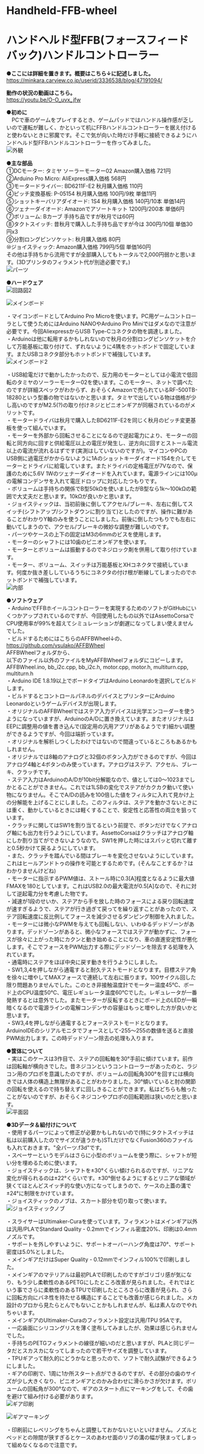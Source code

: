 # Handheld-FFB-wheel  
# ハンドヘルド型FFB(フォースフィードバック)ハンドルコントローラー  

**●ここには詳細を置きます。概要はこちら↓に記述しました。**  
https://minkara.carview.co.jp/userid/3336538/blog/47191094/

**動作の状況の動画はこちら。**  
https://youtu.be/O-O_uvx_jfw 

**●初めに**  
　PCで車のゲームをプレイするとき、ゲームパッドではハンドル操作感が乏しいので運転が難しく、かといって机にFFBハンドルコントローラーを据え付けると使わないときに邪魔です。そこで気が向いた時だけ手軽に接続できるようにハンドヘルド型FFBハンドルコントローラーを作ってみました。  
![外観](https://github.com/Toshi2020/Handheld-FFB-wheel/assets/81674805/b21325b0-b142-43ff-97c2-ad52d6c9545f)


**●主な部品**  
①DCモーター: タミヤ ソーラーモーター02 Amazon購入価格 721円  
②Arduino Pro Micro: AliExpress購入価格 568円  
③モータードライバー: BD6211F-E2 秋月購入価格 110円  
④ピッチ変換基板: P-05154 秋月購入価格 100円/9枚 単価11円  
⑤ショットキーバリアダイオード: 1S4 秋月購入価格 140円/10本 単価14円  
⑥ツェナーダイオード: Amazonでアソートキット 1200円/200本 単価6円  
⑦ボリューム: Bカーブ 手持ち品ですが秋月では60円  
⑧タクトスイッチ: 昔秋月で購入した手持ち品ですが今は 300円/10個 単価30円x3  
⑨分割ロングピンソケット: 秋月購入価格 80円  
⑩ジョイスティック: Amazon購入価格 799円/5個 単価160円  
その他は手持ちから流用ですが全部購入してもトータルで2,000円弱かと思います。(3Dプリンタのフィラメント代が別途必要です。)  
![パーツ](https://github.com/Toshi2020/Handheld-FFB-wheel/assets/81674805/8e65b599-72a6-4051-a39b-93ceebcbd8d8)


**●ハードウェア**  
![回路図2](https://github.com/Toshi2020/Handheld-FFB-wheel/assets/81674805/e4aa05fb-901c-4162-903e-d2a317030d3c)

![メインボード](https://github.com/Toshi2020/Handheld-FFB-wheel/assets/81674805/8d800b7f-7854-4d62-a7c9-ebafec2cdefe)

・マイコンボードとしてArduino Pro Microを使います。PC用ゲームコントローラとして使うためにはArduino NANOやArduino Pro Miniではダメなので注意が必要です。今回AliexpressからUSB Type-Cコネクタの物を調達しました。  
・Arduinoは他に転用するかもしれないので秋月の分割ロングピンソケットを介して万能基板に取り付けて、ずれないように4隅をホットボンドで固定しています。またUSBコネクタ部分もホットボンドで補強しています。  
![メインボード2](https://github.com/Toshi2020/Handheld-FFB-wheel/assets/81674805/4cf38459-97a8-4b94-9863-ce1336df0b64)

・USB給電だけで動かしたかったので、反力用のモーターとしては小電流で低回転のタミヤのソーラーモーター02を使います。このモーター、ネットで調べたのですが詳細スペックがわからず、おそらくAmazonで売られているRF-500TB-18280という型番の物ではないかと思います。タミヤで出している物は価格が少し高いのですがM2.5(?)の取り付けネジとピニオンギアが同梱されているのがメリットです。  
・モータードライバは秋月で購入したBD6211F-E2を同じく秋月のピッチ変更基板を使って組んでいます。  
・モーターを外部から回転させることになるので逆起電力により、モーターの回転と同方向に回すと供給電圧以上の電圧が発生し、逆方向に回すとストール電流以上の電流が流れるはずです(実測はしていないのですが)。マイコンやPCのUSB側に過電圧がかからないように1Aのショットキーダイオード1S4を介してモーターとドライバに給電しています。またドライバの定格電圧が7Vなので、保護のために5.6V 1Wのツェナーダイオードを入れています。電源ラインには100μの電解コンデンサを入れて電圧ドロップに対応したつもりです。  
・ボリュームは手持ちの関係でB型50kΩを使いましたがB型なら1k～100kΩの範囲で大丈夫だと思います。10kΩが良いかと思います。  
・ジョイスティックは、当初前後に倒してアクセル/ブレーキ、左右に倒してスイッチ(シフトアップ/シフトダウンに割り当て)としたのですが、操作に難があることがわかりY軸のみを使うことにしました。前後に倒したつもりでも左右に動いてしまうので、アクセル/ブレーキの微妙な調整が難しいのです。  
・パーツやケースの上下の固定はM3の6mmのビスを使用します。  
・モーターのシャフトには10歯のピニオンギアを使います。  
・モーターとボリュームは振動するのでネジロック剤を併用して取り付けています。  
・モーター、ボリューム、スイッチは万能基板とXHコネクタで接続しています。何度か抜き差ししているうちにコネクタの付け根が断線してしまったのでホットボンドで補強しています。  
![内部](https://github.com/Toshi2020/Handheld-FFB-wheel/assets/81674805/5f97a35c-a717-45de-94c4-4faa5b3e8476)


**●ソフトウェア**  
・ArduinoでFFBホイールコントローラーを実現するためのソフトがGitHubにいくつかアップされているのですが、今回使用したもの以外ではAssettoCorsaでCPU使用率が99%を超えてシミュレーションが劇遅になってしまい使えませんでした。  
・ビルドするためにはこちらのAFFBWheel↓の、  
  https://github.com/vsulako/AFFBWheel  
  AFFBWheelフォルダから、  
  以下のファイル以外のファイルをMyAFFBWheelフォルダにコピーします。  
    AFFBWheel.ino, bb_i2c.cpp, bb_i2c.h, motor.cpp, motor.h, multiturn.cpp, multiturn.h   
・Arduino IDE 1.8.19以上でボードタイプはArduino Leonardoを選択してビルドします。  
・ビルドするとコントロールパネルのデバイスとプリンターにArduino Leonardoというゲームデバイスが出現します。  
・オリジナルのAFFBWheelではステア入力デバイスは光学エンコーダーを使うようになっていますが、ArduinoのA/Dに置き換えています。またオリジナルはEEPに調整用の値を書き込んで(設定用の汎用アプリがあるようです)細かい調整ができるようですが、今回は端折っています。  
・オリジナルを解析しつくしたわけではないので間違っているところもあるかもしれません。  
・オリジナルでは8軸のアナログと32個のボタン入力ができるのですが、今回はアナログ4軸と4ボタンのみ使っています。アナログはステア、アクセル、ブレーキ、クラッチです。  
・ステア入力はArduinoのA/Dが10bit分解能なので、値としては0～1023までしかとることができません。これでは1LSBの変化でステアがカクカク動いて使い物になりません。そこでA/Dの読みを100倍した値をフィルタに入れて見かけ上の分解能を上げることにしました。このフィルタは、ステアを動かさないときには重く、動かしているときには軽くすることで、安定性と応答性の両立を狙っています。  
・クラッチに関してはSW1を割り当てるという前提で、ボタンだけでなくアナログ軸にも出力を行うようにしています。AssettoCorsaはクラッチはアナログ軸にしか割り当てができないようなので。SW1を押した時にはスパッと切れて離すと0.5秒かけて戻るようにしています。  
・また、クラッチを踏んでいる間はブレーキを変化させないようにしています。これはヒールアンドトゥの操作を可能とするためです。(そんなことするか？はわかりませんけどね)  
・モーターに指示するPWM値は、ストール時に0.3[A]程度となるように最大値FMAXを180としています。これはUSB2.0の最大電流が0.5[A]なので、それに対して逆起電力分を考慮した物です。  
・減速が1段のせいか、ステアから手を放した時のフォースによる戻り回転速度が速すぎるようで、ステアが行き過ぎて戻ってを繰り返すことがあったので、ステア回転速度に反比例してフォースを減少させるダンピング制御を入れました。  
・モーターには微小なPWMを与えても回転しない、いわゆるデッドゾーンがあります。デッドゾーンがあると、微小なフォースではステアが動かずに、フォースが徐々に上がった時にカクンと動き始めることになり、車の直進安定性が悪化します。そこでフォースをPWM出力する際にデッドゾーンを除去する処理を入れています。  
・通電時にステアをほぼ中央に戻す動きを行うようにしました。  
・SW1,3,4を押しながら通電すると耐久テストモードとなります。目標ステア角を徐々に増やしてMAXフォースで連続して左右に振ります。100サイクル回した限り問題ありませんでした。このとき非接触温度計でモーター温度45℃、ボード上のCPU温度50℃、電圧レギュレータ温度60℃でした。レギュレータが一番発熱するとは意外でした。またモーターが反転するときにボード上のLEDが一瞬暗くなるので電源ラインの電解コンデンサの容量はもっと増やした方が良いかと思います。  
・SW3,4を押しながら通電するとフォーステストモードとなります。ArduinoIDEのシリアルモニタでフォースとして-255～255の数値を送ると直接PWM出力します。この時デッドゾーン除去の処理も入ります。  

**●筐体について**  
・実はこのケースは3作目で、ステアの回転軸を30°手前に傾けています。前作は回転軸が横向きでした。昔ネジコンというコントローラーがあったのと、ラジコン用のプロポを意識したのですが、ボリュームの回転角300°を回すには横向きでは人体の構造上無理があることがわかりました。30°傾いていると肘の関節の回転を使えるので持ち替えずに回しきることができます。私はどちらも触ったことがないのですが、おそらくネジコンやプロポの回転範囲は狭いのだと思います。  
![平面図](https://github.com/Toshi2020/Handheld-FFB-wheel/assets/81674805/ad87f8dc-6f37-476f-848f-84580644bd27)


**●3Dデータ＆組付けについて**  
・使用するパーツによって修正が必要かもしれないので(特にタクトスイッチは私は以前購入したのでサイズが違うかも)STLだけでなくFusion360のファイルも入れておきます。"全パーツ.f3d"です。  
・スペーサーというモデルはさらに小型のボリュームを使う際に、シャフトが短い分を埋めるために使います。  
・ジョイスティックは、シャフトを±30°くらい傾けられるのですが、リニアな変化が得られるのは±22°くらいです。±30°倒せるようにするとリニアな領域が狭くてほとんどスイッチ的な使い方になってしまうので、ケースの上蓋の溝で±24°に制限をかけています。  
・ジョイスティックのノブは、スカート部分を切り取って使います。
![ジョイスティックノブ](https://github.com/Toshi2020/Handheld-FFB-wheel/assets/81674805/586f98c1-d982-4455-9cae-9192a5cea2bc)

・スライサーはUltimaker-Curaを使っています。フィラメントはメインギア以外は汎用/PLAでStandard Quality - 0.2mmでインフィル密度20%、印刷は0.4mmノズルです。  
・サポートを外しやすいように、サポートオーバーハング角度は70°、サポート密度は5.0%としました。  
・メインギアだけはSuper Quality - 0.12mmでインフィル100%で印刷しました。  
・メインギアのマテリアルは最初PLAで印刷したのですがゴリゴリ感が気になり、もう少し柔軟性のあるPETGにしたところ改善が見られました。それではという事でさらに柔軟性のあるTPUで印刷したところさらに改善が見られ、さらに回転方向にバネ性を持たせる構造にすることでも改善が感じられました。メカ設計のプロから見たらとんでもないことかもしれませんが、私は素人なのでやれちゃいます。  
・メインギアのUltimaker-Curaのフィラメント設定は汎用/TPU 95Aです。  
・一応歯面にシリコングリスを薄く塗布してみましたが、効果は感じられませんでした。  
・手持ちのPETGフィラメントの線径が細いのだと思いますが、PLAと同じデータだとスカスカになってしまったので若干サイズを調整しています。  
・TPUギアって耐久的にどうかなと思ったので、ソフトで耐久試験ができるようにしました。  
・ギアの印刷で、1周に1か所スタート点ができるのですが、その部分の歯のサイズが少し大きくなり、ピニオンギアとのかみ合わせに滑らかさが欠けます。ボリュームの回転角が300°なので、ギアのスタート点にマーキングをして、その歯を避けて組み付ける必要があります。  
![ギア印刷](https://github.com/Toshi2020/Handheld-FFB-wheel/assets/81674805/29b94be5-82b0-497d-8c9b-8f546a84dee2)

![ギアマーキング](https://github.com/Toshi2020/Handheld-FFB-wheel/assets/81674805/e72585fd-1393-43a4-82c8-46b4fe8710b2)

・印刷前にレベリングをちゃんと調整しておかないといといけません。ノズルとベッドとの隙間が狭すぎるとケースのあわせ面のリブの溝の幅が狭まってしまって組めなくなるので注意です。  


